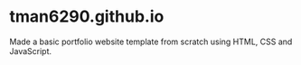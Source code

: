 # tman6290.github.io
 Made a basic portfolio website template from scratch using HTML, CSS and JavaScript.

